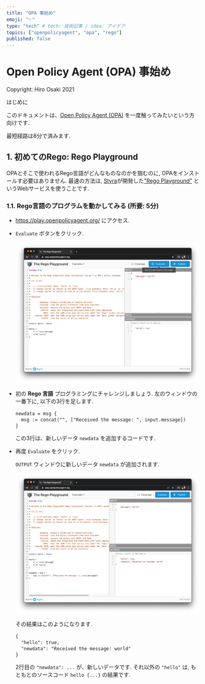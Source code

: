 ```yaml
---
title: "OPA 事始め"
emoji: "✨"
type: "tech" # tech: 技術記事 / idea: アイデア
topics: ["openpolicyagent", "opa", "rego"]
published: false
---
```


# Open Policy Agent (OPA) 事始め

Copyright: Hiro Osaki 2021


はじめに

このドキュメントは、[Open Policy Agent (OPA)](https://www.openpolicyagent.org/) を一度触ってみたいという方向けです. 

最短経路は8分で済みます.

##  1. 初めてのRego: Rego Playground

OPAとそこで使われるRego言語がどんなものなのかを掴むのに, OPAをインストールす必要はありません. 最速の方法は, [Styra](styra.com)が開発した["Rego Playground"](https://play.openpolicyagent.org/) というWebサービスを使うことです.

###  1.1. Rego言語のプログラムを動かしてみる (所要: 5分)

- https://play.openpolicyagent.org/ にアクセス.
- `Evaluate` ボタンをクリック.

  ![](img/2021-01-24-22-24-43.png)

- 初の **Rego 言語** プログラミングにチャレンジしましょう. 左のウィンドウの一番下に, 以下の3行を足します.

  ```
  newdata = msg {
    msg := concat("", ["Received the message: ", input.message])
  }
  ```

  この3行は、新しいデータ `newdata` を追加するコードです.

- 再度 `Evaluate` をクリック.
  
  `OUTPUT` ウィンドウに新しいデータ `newdata` が追加されます.

  ![](img/2021-01-24-22-26-25.png)

  その結果はこのようになります.
  ```
  {
    "hello": true,
    "newdata": "Received the message: world"
  }
  ```

  2行目の `"newdata": ...` が、新しいデータです. それ以外の `"hello"` は, もともとのソースコード `hello {...}` の結果です.